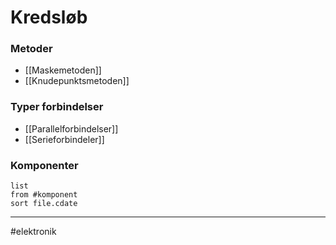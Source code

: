 # Kredsløb

### Metoder
- [[Maskemetoden]]
- [[Knudepunktsmetoden]]

### Typer forbindelser
- [[Parallelforbindelser]]
- [[Serieforbindeler]]

### Komponenter
```dataview 
list
from #komponent 
sort file.cdate
```


---
#elektronik 